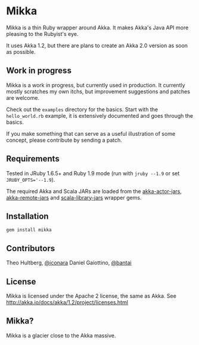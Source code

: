 # Mikka

Mikka is a thin Ruby wrapper around Akka. It makes Akka's Java API more pleasing to the Rubyist's eye.

It uses Akka 1.2, but there are plans to create an Akka 2.0 version as soon as possible.

## Work in progress

Mikka is a work in progress, but currently used in production. It currently mostly scratches my own itchs, but improvement suggestions and patches are welcome. 

Check out the `examples` directory for the basics. Start with the `hello_world.rb` example, it is extensively documented and goes through the basics.

If you make something that can serve as a useful illustration of some concept, please contribute by sending a patch.

## Requirements

Tested in JRuby 1.6.5+ and Ruby 1.9 mode (run with `jruby --1.9` or set `JRUBY_OPTS='--1.9`).

The required Akka and Scala JARs are loaded from the [akka-actor-jars](https://rubygems.org/gems/akka-actor-jars), [akka-remote-jars](https://rubygems.org/gems/akka-remote-jars) and [scala-library-jars](https://rubygems.org/gems/scala-library-jars) wrapper gems.

## Installation

    gem install mikka

## Contributors

Theo Hultberg, [@iconara](http://twitter.com/iconara)
Daniel Gaiottino, [@bantai](http://twitter.com/bantai)

## License

Mikka is licensed under the Apache 2 license, the same as Akka. See http://akka.io/docs/akka/1.2/project/licenses.html

## Mikka?

Mikka is a glacier close to the Akka massive.